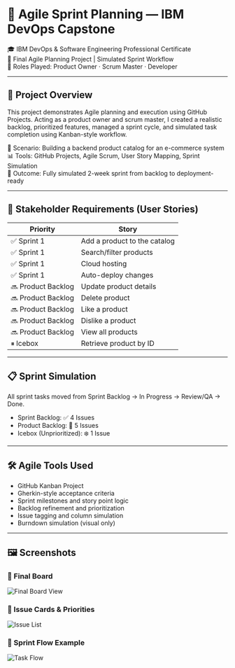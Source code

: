# 🧠 Agile Sprint Planning — IBM DevOps Capstone

🎓 IBM DevOps & Software Engineering Professional Certificate  
📂 Final Agile Planning Project | Simulated Sprint Workflow  
👤 Roles Played: Product Owner · Scrum Master · Developer

---

## 📘 Project Overview

This project demonstrates Agile planning and execution using GitHub Projects. Acting as a product owner and scrum master, I created a realistic backlog, prioritized features, managed a sprint cycle, and simulated task completion using Kanban-style workflow.

🧩 Scenario: Building a backend product catalog for an e-commerce system  
📊 Tools: GitHub Projects, Agile Scrum, User Story Mapping, Sprint Simulation  
🏁 Outcome: Fully simulated 2-week sprint from backlog to deployment-ready

---

## 🚀 Stakeholder Requirements (User Stories)

| Priority | Story |
|----------|-------|
| ✅ Sprint 1 | Add a product to the catalog |
| ✅ Sprint 1 | Search/filter products |
| ✅ Sprint 1 | Cloud hosting |
| ✅ Sprint 1 | Auto-deploy changes |
| 🔜 Product Backlog | Update product details |
| 🔜 Product Backlog | Delete product |
| 🔜 Product Backlog | Like a product |
| 🔜 Product Backlog | Dislike a product |
| 🔜 Product Backlog | View all products |
| ⏸ Icebox | Retrieve product by ID |

---

## 📋 Sprint Simulation

All sprint tasks moved from Sprint Backlog → In Progress → Review/QA → Done.

- Sprint Backlog: ✅ 4 Issues
- Product Backlog: 🔄 5 Issues
- Icebox (Unprioritized): ❄️ 1 Issue

---

## 🛠 Agile Tools Used

- GitHub Kanban Project
- Gherkin-style acceptance criteria
- Sprint milestones and story point logic
- Backlog refinement and prioritization
- Issue tagging and column simulation
- Burndown simulation (visual only)

---

## 🖼 Screenshots

### 🔹 Final Board
![Final Board View](./screenshots/final_board.png)

### 🔹 Issue Cards & Priorities
![Issue List](./screenshots/issue_cards.png)

### 🔹 Sprint Flow Example
![Task Flow](./screenshots/flow_example.png)
